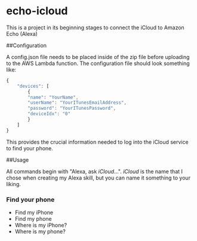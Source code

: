 # echo-icloud

This is a project in its beginning stages to connect the iCloud to Amazon Echo (Alexa)

##Configuration

A config.json file needs to be placed inside of the zip file before uploading to the AWS Lambda function.  The configuration file should look something like:

```javascript
{
    "devices": [
        {
		"name": "YourName",
		"userName": "YourITunesEmailAddress",
		"password": "YourITunesPassword",
		"deviceIdx": "0"
        }
    ]
}
```

This provides the crucial information needed to log into the iCloud service to find your phone.  

##Usage

All commands begin with "Alexa, ask *iCloud*...".  *iCloud* is the name that I chose when creating my Alexa skill, but you can name it something to your liking.    

### Find your phone

* Find my iPhone
* Find my phone
* Where is my iPhone?
* Where is my phone?
